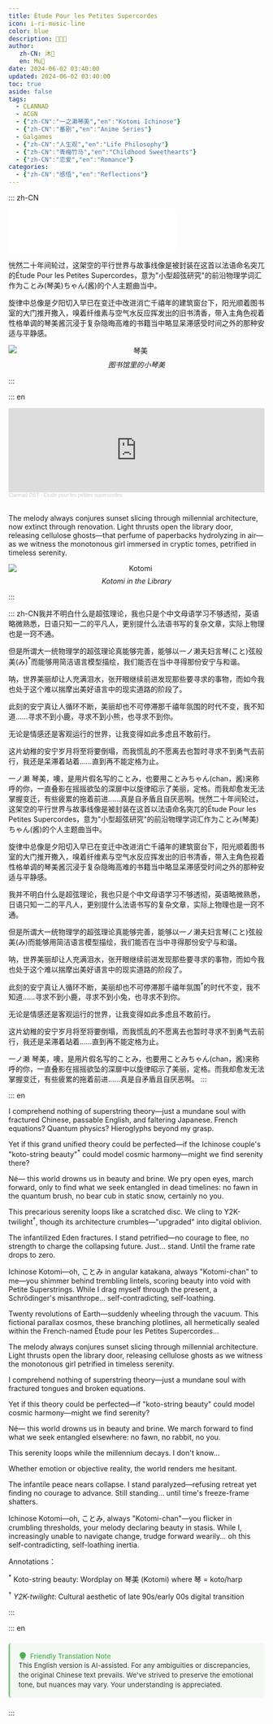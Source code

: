 ```yaml
---
title: Étude Pour les Petites Supercordes
icon: i-ri-music-line
color: blue
description: 🐇🦌🫵
author: 
   zh-CN: 沐💌
   en: Mu💌
date: 2024-06-02 03:40:00
updated: 2024-06-02 03:40:00
toc: true
aside: false
tags:
  - CLANNAD
  - ACGN
  - {"zh-CN":"一之濑琴美","en":"Kotomi Ichinose"}
  - {"zh-CN":"番剧","en":"Anime Series"}
  - Galgames
  - {"zh-CN":"人生观","en":"Life Philosophy"}
  - {"zh-CN":"青梅竹马","en":"Childhood Sweethearts"}
  - {"zh-CN":"恋爱","en":"Romance"}
categories:
  - {"zh-CN":"感悟","en":"Reflections"}
---
```


::: zh-CN
<iframe frameborder="no" border="0" marginwidth="0" marginheight="0" width=330 height=86 src="//music.163.com/outchain/player?type=2&id=22706984&auto=0&height=66"></iframe>

恍然二十年间轮过，这架空的平行世界与故事线像是被封装在这首以法语命名突兀的Étude Pour les Petites Supercordes，意为"小型超弦研究"的前沿物理学词汇作为ことみ(琴美)ちゃん(酱)的个人主题曲当中。

​旋律中总像是夕阳切入早已在变迁中改进消亡千禧年的建筑窗台下，阳光顺着图书室的大门推开撒入，嗅着纤维素与空气水反应挥发出的旧书清香，带入主角色视着性格单调的琴美酱沉浸于复杂隐晦高难的书籍当中略显呆滞感受时间之外的那种安适与平静感。

<div style="text-align: center;">
  <img src="https://cloudflare-imgbed-telegraph.pages.dev/file/f585d5d249b6e63fa4bb3.png" alt="琴美" style="display: block; margin: 0 auto;">
  <p style="margin-top: 0.5rem; font-style: italic;">图书馆里的小琴美</p>
</div>
:::

::: en


<iframe width="100%" height="166" scrolling="no" frameborder="no" allow="autoplay" src="https://w.soundcloud.com/player/?url=https%3A//api.soundcloud.com/tracks/480661734&color=%23d9ac94&auto_play=false&hide_related=false&show_comments=true&show_user=true&show_reposts=false&show_teaser=true"></iframe><div style="font-size: 10px; color: #cccccc;line-break: anywhere;word-break: normal;overflow: hidden;white-space: nowrap;text-overflow: ellipsis; font-family: Interstate,Lucida Grande,Lucida Sans Unicode,Lucida Sans,Garuda,Verdana,Tahoma,sans-serif;font-weight: 100;"><a href="https://soundcloud.com/user-861794699" title="Clannad OST" target="_blank" style="color: #cccccc; text-decoration: none;">Clannad OST</a> · <a href="https://soundcloud.com/user-861794699/etude-pour-les-petites" title="Étude pour les petites supercordes" target="_blank" style="color: #cccccc; text-decoration: none;">Étude pour les petites supercordes</a></div>
​

The melody always conjures sunset slicing through millennial architecture, now extinct through renovation. Light thrusts open the library door, releasing cellulose ghosts—that perfume of paperbacks hydrolyzing in air—as we witness the monotonous girl immersed in cryptic tomes, petrified in timeless serenity.

<div style="text-align: center;"> <img src="https://cloudflare-imgbed-telegraph.pages.dev/file/f585d5d249b6e63fa4bb3.png" alt="Kotomi" style="display: block; margin: 0 auto;"> <p style="margin-top: 0.5rem; font-style: italic;">Kotomi in the Library</p> </div>
:::


<!-- more -->

::: zh-CN
​我并不明白什么是超弦理论，我也只是个中文母语学习不够透彻，英语略微熟悉，日语只知一二的平凡人，更别提什么法语书写的复杂文章，实际上物理也是一窍不通。

​但是所谓大一统物理学的超弦理论真能够完善，能够以一ノ濑夫妇言琴(こと)弦般美(み)<sup>*</sup>而能够用简洁语言模型描绘，我们能否在当中寻得那份安宁与和谐。

​呐，世界美丽却让人充满泪水，张开眼继续前进发现那些要寻求的事物，而如今我也处于这个难以揣摩出美好语言中的现实道路的阶段了。

​此刻的安宁真让人循环不断，美丽却也不可停滞那千禧年氛围的时代不变，我不知道……寻求不到小鹿，寻求不到小熊，也寻求不到你。

​无论是情感还是客观运行的世界，让我变得如此多虑且不敢前行。

这片幼稚的安宁岁月将至将要倒塌，而我慌乱的不愿离去也暂时寻求不到勇气去前行，我还是呆滞着站着……直到再不能定格为止。


​一ノ濑 琴美，噢，是用片假名写的ことみ，也要用ことみちゃん(chan，酱)来称呼的你，一直叠影在摇摇欲坠的深扉中以旋律昭示了美丽，定格。而我却愈发无法掌握变迁，有些疲累的拖着前进……真是自矛盾且自厌恶啊。恍然二十年间轮过，这架空的平行世界与故事线像是被封装在这首以法语命名突兀的Étude Pour les Petites Supercordes，意为"小型超弦研究"的前沿物理学词汇作为ことみ(琴美)ちゃん(酱)的个人主题曲当中。

​旋律中总像是夕阳切入早已在变迁中改进消亡千禧年的建筑窗台下，阳光顺着图书室的大门推开撒入，嗅着纤维素与空气水反应挥发出的旧书清香，带入主角色视着性格单调的琴美酱沉浸于复杂隐晦高难的书籍当中略显呆滞感受时间之外的那种安适与平静感。

​我并不明白什么是超弦理论，我也只是个中文母语学习不够透彻，英语略微熟悉，日语只知一二的平凡人，更别提什么法语书写的复杂文章，实际上物理也是一窍不通。

​但是所谓大一统物理学的超弦理论真能够完善，能够以一ノ濑夫妇言琴(こと)弦般美(み)而能够用简洁语言模型描绘，我们能否在当中寻得那份安宁与和谐。

​呐，世界美丽却让人充满泪水，张开眼继续前进发现那些要寻求的事物，而如今我也处于这个难以揣摩出美好语言中的现实道路的阶段了。

​此刻的安宁真让人循环不断，美丽却也不可停滞那千禧年氛围<sup>†</sup>的时代不变，我不知道……寻求不到小鹿，寻求不到小兔，也寻求不到你。

​无论是情感还是客观运行的世界，让我变得如此多虑且不敢前行。

这片幼稚的安宁岁月将至将要倒塌，而我慌乱的不愿离去也暂时寻求不到勇气去前行，我还是呆滞着站着……直到再不能定格为止。
​

​一ノ濑 琴美，噢，是用片假名写的ことみ，也要用ことみちゃん(chan，酱)来称呼的你，一直叠影在摇摇欲坠的深扉中以旋律昭示了美丽，定格。而我却愈发无法掌握变迁，有些疲累的拖着前进……真是自矛盾且自厌恶啊。
:::

::: en

​I comprehend nothing of superstring theory—just a mundane soul with fractured Chinese, passable English, and faltering Japanese. French equations? Quantum physics? Hieroglyphs beyond my grasp.

​Yet if this grand unified theory could be perfected—if the Ichinose couple's "koto-string beauty"<sup>*</sup> could model cosmic harmony—might we find serenity there?

​Né— this world drowns us in beauty and brine. We pry open eyes, march forward, only to find what we seek entangled in dead timelines: no fawn in the quantum brush, no bear cub in static snow, certainly no you.

​This precarious serenity loops like a scratched disc. We cling to Y2K-twilight<sup>†</sup>, though its architecture crumbles—"upgraded" into digital oblivion.

​The infantilized Eden fractures. I stand petrified—no courage to flee, no strength to charge the collapsing future. Just... stand. Until the frame rate drops to zero.

​Ichinose Kotomi—oh, ことみ in angular katakana, always "Kotomi-chan" to me—you shimmer behind trembling lintels, scoring beauty into void with Petite Superstrings. While I drag myself through the present, a Schrödinger's misanthrope... self-contradicting, self-loathing.

Twenty revolutions of Earth—suddenly wheeling through the vacuum. This fictional parallax cosmos, these branching plotlines, all hermetically sealed within the French-named Étude pour les Petites Supercordes...

The melody always conjures sunset slicing through millennial architecture. Light thrusts open the library door, releasing cellulose ghosts as we witness the monotonous girl petrified in timeless serenity.

​I comprehend nothing of superstring theory—just a mundane soul with fractured tongues and broken equations.

​Yet if this theory could be perfected—if "koto-string beauty" could model cosmic harmony—might we find serenity?

​Né— this world drowns us in beauty and brine. We march forward to find what we seek entangled elsewhere: no fawn, no rabbit, no you.

​This serenity loops while the millennium decays. I don't know...

​Whether emotion or objective reality, the world renders me hesitant.

The infantile peace nears collapse. I stand paralyzed—refusing retreat yet finding no courage to advance. Still standing... until time's freeze-frame shatters.

​Ichinose Kotomi—oh, ことみ, always "Kotomi-chan"—you flicker in crumbling thresholds, your melody declaring beauty in stasis. While I, increasingly unable to navigate change, trudge forward wearily... oh this self-contradicting, self-loathing inertia.

Annotations：

<sup>*</sup> Koto-string beauty: Wordplay on 琴美 (Kotomi) where 琴 = koto/harp

<sup>†</sup> *Y2K-twilight*: Cultural aesthetic of late 90s/early 00s digital transition

:::


::: en
<div class="translation-note" style="padding: 1.2em; margin: 1.5em 0; border-radius: 6px; background-color: rgba(76, 175, 80, 0.05); border-left: 3px solid rgba(76, 175, 80, 0.7);">
  <p style="margin: 0; font-size: 0.95em; line-height: 1.4; color: #333;">
    <span style="color: #4CAF50; font-weight: 500; display: inline-flex; align-items: center;">
      <svg xmlns="http://www.w3.org/2000/svg" width="16" height="16" fill="currentColor" class="bi bi-lightbulb-fill" viewBox="0 0 16 16" style="margin-right: 0.5em;">
        <path d="M2 6a6 6 0 1 1 10.174 4.31c-.203.196-.359.4-.453.619l-.762 1.769A.5.5 0 0 1 10.5 13h-5a.5.5 0 0 1-.46-.302l-.761-1.77a1.964 1.964 0 0 0-.453-.618A5.984 5.984 0 0 1 2 6zm3 8.5a.5.5 0 0 1 .5-.5h5a.5.5 0 0 1 0 1h-5a.5.5 0 0 1-.5-.5z"/>
      </svg>
      Friendly Translation Note
    </span>
    <br>
    This English version is AI-assisted. For any ambiguities or discrepancies, the original Chinese text prevails. We've strived to preserve the emotional tone, but nuances may vary. Your understanding is appreciated.
  </p>
</div>
:::